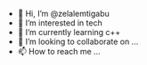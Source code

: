 - 👋 Hi, I’m @zelalemtigabu
- 👀 I’m interested in tech 
- 🌱 I’m currently learning c++
- 💞️ I’m looking to collaborate on ...
- 📫 How to reach me ...

<!---
zelalemtigabu/zelalemtigabu is a ✨ special ✨ repository because its `README.md` (this file) appears on your GitHub profile.
You can click the Preview link to take a look at your changes.
--->
